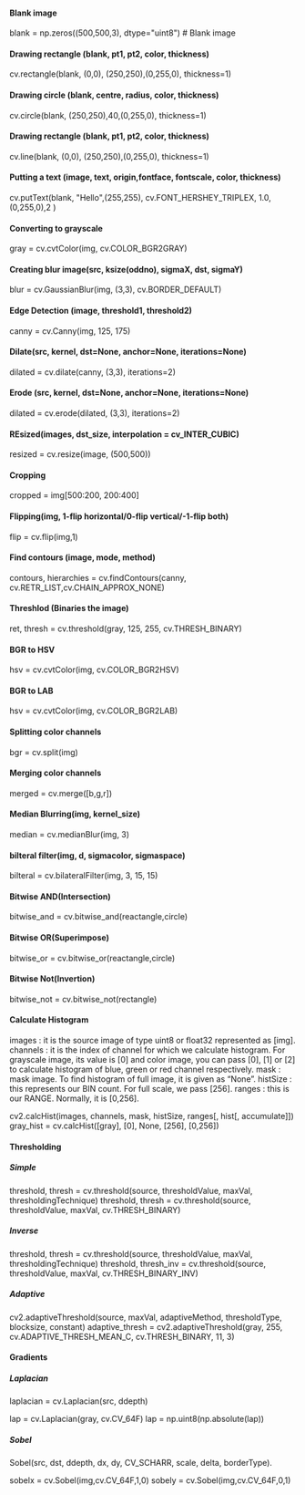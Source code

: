 #### Blank image
blank = np.zeros((500,500,3), dtype="uint8") # Blank image

#### Drawing rectangle (blank, pt1, pt2, color, thickness)
cv.rectangle(blank, (0,0), (250,250),(0,255,0), thickness=1)

#### Drawing circle (blank, centre, radius, color, thickness)
cv.circle(blank, (250,250),40,(0,255,0), thickness=1)

#### Drawing rectangle (blank, pt1, pt2, color, thickness)
cv.line(blank, (0,0), (250,250),(0,255,0), thickness=1)

#### Putting a text (image, text, origin,fontface, fontscale, color, thickness)
cv.putText(blank, "Hello",(255,255), cv.FONT_HERSHEY_TRIPLEX, 1.0, (0,255,0),2 )

#### Converting to grayscale
gray = cv.cvtColor(img, cv.COLOR_BGR2GRAY)

#### Creating blur image(src, ksize(oddno), sigmaX, dst, sigmaY)
blur = cv.GaussianBlur(img, (3,3), cv.BORDER_DEFAULT)

#### Edge Detection (image, threshold1, threshold2)
canny = cv.Canny(img, 125, 175)

#### Dilate(src, kernel, dst=None, anchor=None, iterations=None)
dilated = cv.dilate(canny, (3,3), iterations=2)

#### Erode (src, kernel, dst=None, anchor=None, iterations=None)
dilated = cv.erode(dilated, (3,3), iterations=2)

#### REsized(images, dst_size, interpolation = cv_INTER_CUBIC)
resized = cv.resize(image, (500,500))

#### Cropping 
cropped = img[500:200, 200:400]

#### Flipping(img, 1-flip horizontal/0-flip vertical/-1-flip both)
flip = cv.flip(img,1)

#### Find contours (image, mode, method)
contours, hierarchies = cv.findContours(canny, cv.RETR_LIST,cv.CHAIN_APPROX_NONE)

#### Threshlod (Binaries the image)
ret, thresh = cv.threshold(gray, 125, 255, cv.THRESH_BINARY)

#### BGR to HSV
hsv = cv.cvtColor(img, cv.COLOR_BGR2HSV)

#### BGR to LAB
hsv = cv.cvtColor(img, cv.COLOR_BGR2LAB)

#### Splitting color channels
bgr = cv.split(img)

#### Merging color channels
merged = cv.merge([b,g,r]) 

#### Median Blurring(img, kernel_size)
median = cv.medianBlur(img, 3)

#### bilteral filter(img, d, sigmacolor, sigmaspace)
bilteral = cv.bilateralFilter(img, 3, 15, 15)

#### Bitwise AND(Intersection)
bitwise_and = cv.bitwise_and(reactangle,circle)

#### Bitwise OR(Superimpose)
bitwise_or = cv.bitwise_or(reactangle,circle)

#### Bitwise Not(Invertion)
bitwise_not = cv.bitwise_not(rectangle)

#### Calculate Histogram
images : it is the source image of type uint8 or float32 represented as [img].
channels : it is the index of channel for which we calculate histogram. For grayscale image, its value is [0] and color image, you can pass [0], [1] or [2] to calculate histogram of blue, green or red channel respectively.
mask : mask image. To find histogram of full image, it is given as “None”.
histSize : this represents our BIN count. For full scale, we pass [256].
ranges : this is our RANGE. Normally, it is [0,256].

cv2.calcHist(images, channels, mask, histSize, ranges[, hist[, accumulate]])
gray_hist = cv.calcHist([gray], [0], None, [256], [0,256])

#### Thresholding

##### Simple

threshold, thresh = cv.threshold(source, thresholdValue, maxVal, thresholdingTechnique)
threshold, thresh = cv.threshold(source, thresholdValue, maxVal, cv.THRESH_BINARY)

##### Inverse
threshold, thresh = cv.threshold(source, thresholdValue, maxVal, thresholdingTechnique)
threshold, thresh_inv = cv.threshold(source, thresholdValue, maxVal, cv.THRESH_BINARY_INV)

##### Adaptive
cv2.adaptiveThreshold(source, maxVal, adaptiveMethod, thresholdType, blocksize, constant)
adaptive_thresh = cv2.adaptiveThreshold(gray, 255, cv.ADAPTIVE_THRESH_MEAN_C, cv.THRESH_BINARY, 11, 3)

#### Gradients

##### Laplacian
laplacian = cv.Laplacian(src, ddepth)

lap = cv.Laplacian(gray, cv.CV_64F)
lap = np.uint8(np.absolute(lap))

##### Sobel

Sobel(src, dst, ddepth, dx, dy, CV_SCHARR, scale, delta, borderType).

sobelx = cv.Sobel(img,cv.CV_64F,1,0) 
sobely = cv.Sobel(img,cv.CV_64F,0,1)
